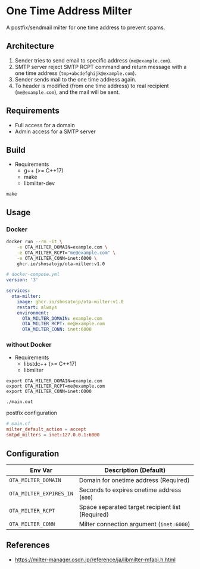 # One Time Address Milter

A postfix/sendmail milter for one time address to prevent spams.

## Architecture

1. Sender tries to send email to specific address (`me@example.com`).
2. SMTP server reject SMTP RCPT command and return message with a one time address (`tmp+abcdefghijk@example.com`).
3. Sender sends mail to the one time address again.
4. To header is modified (from one time address) to real recipient (`me@example.com`), and the mail will be sent.

## Requirements

- Full access for a domain
- Admin access for a SMTP server

## Build

- Requirements
  - g++ (>= C++17)
  - make
  - libmilter-dev

```
make
```

## Usage

### Docker

```sh
docker run --rm -it \
    -e OTA_MILTER_DOMAIN=example.com \
    -e OTA_MILTER_RCPT="me@example.com" \
    -e OTA_MILTER_CONN=inet:6000 \
    ghcr.io/shosatojp/ota-milter:v1.0
```

```yml
# docker-compose.yml
version: '3'

services:
  ota-milter:
    image: ghcr.io/shosatojp/ota-milter:v1.0
    restart: always
    environment:
      OTA_MILTER_DOMAIN: example.com
      OTA_MILTER_RCPT: me@example.com
      OTA_MILTER_CONN: inet:6000
```

### without Docker

- Requirements
  - libstdc++ (>= C++17)
  - libmilter

```shell
export OTA_MILTER_DOMAIN=example.com
export OTA_MILTER_RCPT=me@example.com
export OTA_MILTER_CONN=inet:6000

./main.out
```

postfix configuration

```conf
# main.cf
milter_default_action = accept
smtpd_milters = inet:127.0.0.1:6000
```

## Configuration

| Env Var                 | Description (Default)                            |
| ----------------------- | ------------------------------------------------ |
| `OTA_MILTER_DOMAIN`     | Domain for onetime address (Required)            |
| `OTA_MILTER_EXPIRES_IN` | Seconds to expires onetime address (`600`)       |
| `OTA_MILTER_RCPT`       | Space separated target recipient list (Required) |
| `OTA_MILTER_CONN`       | Milter connection argument (`inet:6000`)         |

## References

- https://milter-manager.osdn.jp/reference/ja/libmilter-mfapi.h.html
